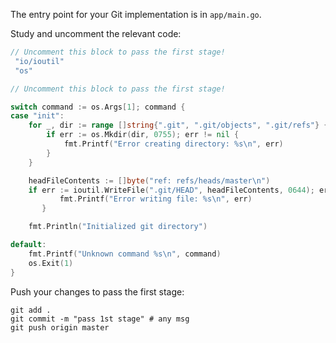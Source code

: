 The entry point for your Git implementation is in `app/main.go`.

Study and uncomment the relevant code: 

```go
// Uncomment this block to pass the first stage!
 "io/ioutil"
 "os"
```

```go
// Uncomment this block to pass the first stage!

switch command := os.Args[1]; command {
case "init":
    for _, dir := range []string{".git", ".git/objects", ".git/refs"} {
        if err := os.Mkdir(dir, 0755); err != nil {
            fmt.Printf("Error creating directory: %s\n", err)
        }
    }

    headFileContents := []byte("ref: refs/heads/master\n")
    if err := ioutil.WriteFile(".git/HEAD", headFileContents, 0644); err != nil {
	       fmt.Printf("Error writing file: %s\n", err)
	   }

    fmt.Println("Initialized git directory")

default:
    fmt.Printf("Unknown command %s\n", command)
    os.Exit(1)
}
```

Push your changes to pass the first stage:

```
git add .
git commit -m "pass 1st stage" # any msg
git push origin master
```
